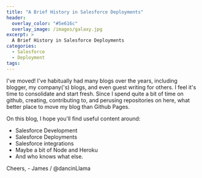 ```yaml
---
title: "A Brief History in Salesforce Deployments"
header:
  overlay_color: "#5e616c"
  overlay_image: /images/galaxy.jpg
excerpt: >
  A Brief History in Salesforce Deployments
categories:
  - Salesforce
  - Deployment
tags:
---
```


I've moved! I've habitually had many blogs over the years, including blogger, my company('s) blogs, and even guest writing for others.   I feel it's time to consolidate and start fresh.  Since I spend quite a bit of time on github, creating, contributing to, and perusing repositories on here, what better place to move my blog than Github Pages.

On this blog, I hope you'll find useful content around:
- Salesforce Development
- Salesforce Deployments
- Salesforce integrations
- Maybe a bit of Node and Heroku
- And who knows what else.


Cheers, - James / @dancinLlama
